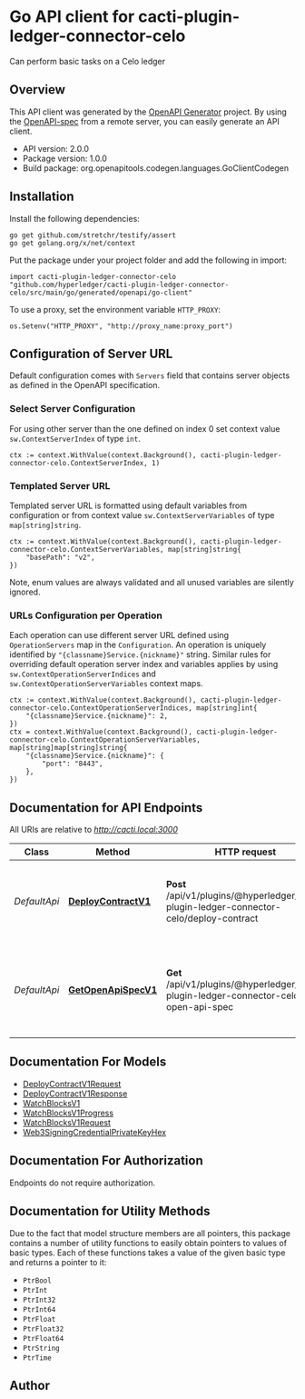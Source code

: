 # Go API client for cacti-plugin-ledger-connector-celo

Can perform basic tasks on a Celo ledger

## Overview
This API client was generated by the [OpenAPI Generator](https://openapi-generator.tech) project.  By using the [OpenAPI-spec](https://www.openapis.org/) from a remote server, you can easily generate an API client.

- API version: 2.0.0
- Package version: 1.0.0
- Build package: org.openapitools.codegen.languages.GoClientCodegen

## Installation

Install the following dependencies:

```shell
go get github.com/stretchr/testify/assert
go get golang.org/x/net/context
```

Put the package under your project folder and add the following in import:

```golang
import cacti-plugin-ledger-connector-celo "github.com/hyperledger/cacti-plugin-ledger-connector-celo/src/main/go/generated/openapi/go-client"
```

To use a proxy, set the environment variable `HTTP_PROXY`:

```golang
os.Setenv("HTTP_PROXY", "http://proxy_name:proxy_port")
```

## Configuration of Server URL

Default configuration comes with `Servers` field that contains server objects as defined in the OpenAPI specification.

### Select Server Configuration

For using other server than the one defined on index 0 set context value `sw.ContextServerIndex` of type `int`.

```golang
ctx := context.WithValue(context.Background(), cacti-plugin-ledger-connector-celo.ContextServerIndex, 1)
```

### Templated Server URL

Templated server URL is formatted using default variables from configuration or from context value `sw.ContextServerVariables` of type `map[string]string`.

```golang
ctx := context.WithValue(context.Background(), cacti-plugin-ledger-connector-celo.ContextServerVariables, map[string]string{
	"basePath": "v2",
})
```

Note, enum values are always validated and all unused variables are silently ignored.

### URLs Configuration per Operation

Each operation can use different server URL defined using `OperationServers` map in the `Configuration`.
An operation is uniquely identified by `"{classname}Service.{nickname}"` string.
Similar rules for overriding default operation server index and variables applies by using `sw.ContextOperationServerIndices` and `sw.ContextOperationServerVariables` context maps.

```golang
ctx := context.WithValue(context.Background(), cacti-plugin-ledger-connector-celo.ContextOperationServerIndices, map[string]int{
	"{classname}Service.{nickname}": 2,
})
ctx = context.WithValue(context.Background(), cacti-plugin-ledger-connector-celo.ContextOperationServerVariables, map[string]map[string]string{
	"{classname}Service.{nickname}": {
		"port": "8443",
	},
})
```

## Documentation for API Endpoints

All URIs are relative to *http://cacti.local:3000*

Class | Method | HTTP request | Description
------------ | ------------- | ------------- | -------------
*DefaultApi* | [**DeployContractV1**](docs/DefaultApi.md#deploycontractv1) | **Post** /api/v1/plugins/@hyperledger/cacti-plugin-ledger-connector-celo/deploy-contract | Deploys the bytecode of a Solidity contract without the need of keychain
*DefaultApi* | [**GetOpenApiSpecV1**](docs/DefaultApi.md#getopenapispecv1) | **Get** /api/v1/plugins/@hyperledger/cacti-plugin-ledger-connector-celo/get-open-api-spec | Retrieves the .json file that contains the OpenAPI specification for the plugin.


## Documentation For Models

 - [DeployContractV1Request](docs/DeployContractV1Request.md)
 - [DeployContractV1Response](docs/DeployContractV1Response.md)
 - [WatchBlocksV1](docs/WatchBlocksV1.md)
 - [WatchBlocksV1Progress](docs/WatchBlocksV1Progress.md)
 - [WatchBlocksV1Request](docs/WatchBlocksV1Request.md)
 - [Web3SigningCredentialPrivateKeyHex](docs/Web3SigningCredentialPrivateKeyHex.md)


## Documentation For Authorization

Endpoints do not require authorization.


## Documentation for Utility Methods

Due to the fact that model structure members are all pointers, this package contains
a number of utility functions to easily obtain pointers to values of basic types.
Each of these functions takes a value of the given basic type and returns a pointer to it:

* `PtrBool`
* `PtrInt`
* `PtrInt32`
* `PtrInt64`
* `PtrFloat`
* `PtrFloat32`
* `PtrFloat64`
* `PtrString`
* `PtrTime`

## Author



